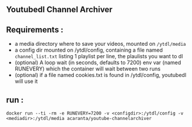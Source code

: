 ## Youtubedl Channel Archiver

## Requirements :
* a media directory where to save your videos, mounted on ```/ytdl/media```
* a config dir mounted on /ytdl/config, containing a file named ```channel_list.txt``` listing 1 playlist per line, the plaulists you want to dl
* (optional) A loop wait (in seconds, defaults to 7200) env var (named RUNEVERY) which the container will wait between two runs
* (optional) if a file named cookies.txt is found in /ytdl/config, youtubedl will use it

## run :
```
docker run --ti -rm -e RUNEVERY=7200 -v <configdir>:/ytdl/config -v <mediadir>:/ytdl/media acaranta/youtube-channelarchiver
```
